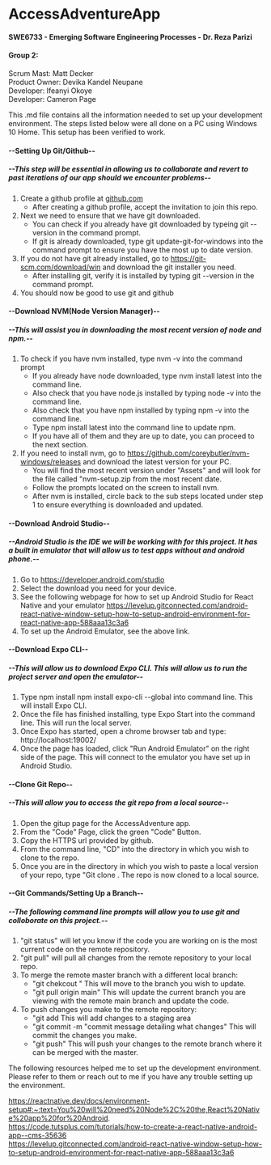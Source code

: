 # **AccessAdventureApp**
#### SWE6733 - Emerging Software Engineering Processes - Dr. Reza Parizi

#### **Group 2:**
Scrum Mast: Matt Decker  
Product Owner: Devika Kandel Neupane    
Developer: Ifeanyi Okoye   
Developer: Cameron Page  
 
This .md file contains all the information needed to set up your development environment. The steps listed below were all done on a PC using Windows 10 Home. This setup has been verified to work.  
  
#### --Setting Up Git/Github--
##### --This step will be essential in allowing us to collaborate and revert to past iterations of our app should we encounter problems--
  
  1. Create a github profile at [github.com](https://github.com/)
     - After creating a github profile, accept the invitation to join this repo.
  2. Next we need to ensure that we have git downloaded. 
     - You can check if you already have git downloaded by typeing git --version in the command prompt.
     - If git is already downloaded, type git update-git-for-windows into the command prompt to ensure you have the most up to date version.
  3. If you do not have git already installed, go to https://git-scm.com/download/win and download the git installer you need.
     - After installing git, verify it is installed by typing git --version in the command prompt.
  4. You should now be good to use git and github    
  
#### --Download NVM(Node Version Manager)--
##### --This will assist you in downloading the most recent version of node and npm.--

  1. To check if you have nvm installed, type nvm -v into the command prompt
     -  If you already have node downloaded, type nvm install latest into the command line.
     -  Also check that you have node.js installed by typing node -v into the command line.
     -  Also check that you have npm installed by typing npm -v into the command line.
     -  Type npm install latest into the command line to update npm.
     -  If you have all of them and they are up to date, you can proceed to the next section.
  2. If you need to install nvm, go to https://github.com/coreybutler/nvm-windows/releases and download the latest version for your PC.
     -  You will find the most recent version under "Assets" and will look for the file called "nvm-setup.zip from the most recent date.
     -  Follow the prompts located on the screen to install nvm. 
     -  After nvm is installed, circle back to the sub steps located under step 1 to ensure everything is downloaded and updated.
  
#### --Download Android Studio--
##### --Android Studio is the IDE we will be working with for this project. It has a built in emulator that will allow us to test apps without and android phone.--
  1. Go to https://developer.android.com/studio
  2. Select the download you need for your device.
  3. See the following webpage for how to set up Android Studio for React Native and your emulator https://levelup.gitconnected.com/android-react-native-window-setup-how-to-setup-android-environment-for-react-native-app-588aaa13c3a6
  4. To set up the Android Emulator, see the above link.
 
#### --Download Expo CLI--
##### --This will allow us to download Expo CLI. This will allow us to run the project server and open the emulator--  
  1. Type npm install npm install expo-cli --global into command line. This will install Expo CLI.  
  2. Once the file has finished installing, type Expo Start into the command line. This will run the local server.
  3. Once Expo has started, open a chrome browser tab and type: http://localhost:19002/  
  4. Once the page has loaded, click "Run Android Emulator" on the right side of the page. This will connect to the emulator you have set up in Android Studio.  
 
#### --Clone Git Repo--
##### --This will allow you to access the git repo from a local source-- 
  1. Open the gitup page for the AccessAdventure app.  
  2. From the "Code" Page, click the green "Code" Button.
  3. Copy the HTTPS url provided by github.
  4. From the command line, "CD" into the directory in which you wish to clone to the repo.  
  5. Once you are in the directory in which you wish to paste a local version of your repo, type "Git clone <paste url you copied from github>. The repo is now cloned to a local source.

#### --Git Commands/Setting Up a Branch--
##### --The following command line prompts will allow you to use git and colloborate on this project.--  
  1. "git status" will let you know if the code you are working on is the most current code on the remote repository.  
  2. "git pull" will pull all changes from the remote repository to your local repo.
  3. To merge the remote master branch with a different local branch:
     - "git chekcout <branch-name>" This will move to the branch you wish to update.
     - "git pull origin main" This will update the current branch you are viewing with the remote main branch and update the code.
  4. To push changes you make to the remote repository:
     - "git add <file or files you wish to add> This will add changes to a staging area
     - "git commit -m "commit message detailing what changes" This will commit the changes you make.
     - "git push" This will push your changes to the remote branch where it can be merged with the master.
 

The following resources helped me to set up the development environment. Please refer to them or reach out to me if you have any trouble setting up the environment.   

https://reactnative.dev/docs/environment-setup#:~:text=You%20will%20need%20Node%2C%20the,React%20Native%20app%20for%20Android.   
https://code.tutsplus.com/tutorials/how-to-create-a-react-native-android-app--cms-35636   
https://levelup.gitconnected.com/android-react-native-window-setup-how-to-setup-android-environment-for-react-native-app-588aaa13c3a6
